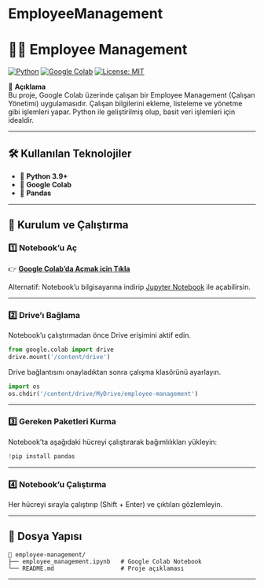 # EmployeeManagement

# 👩‍💼 Employee Management

[![Python](https://img.shields.io/badge/Python-3.9%2B-blue?logo=python)](https://www.python.org/) [![Google Colab](https://img.shields.io/badge/Colab-Notebook-yellow?logo=googlecolab)](https://colab.research.google.com/) [![License: MIT](https://img.shields.io/badge/License-MIT-green.svg)](LICENSE)

📘 **Açıklama**  
Bu proje, Google Colab üzerinde çalışan bir Employee Management (Çalışan Yönetimi) uygulamasıdır. Çalışan bilgilerini ekleme, listeleme ve yönetme gibi işlemleri yapar. Python ile geliştirilmiş olup, basit veri işlemleri için idealdir.  

---

## 🛠️ Kullanılan Teknolojiler

- 🐍 **Python 3.9+**
- 📂 **Google Colab**
- 🧮 **Pandas**


---

## 🚀 Kurulum ve Çalıştırma

### 1️⃣ Notebook’u Aç
👉 [**Google Colab’da Açmak için Tıkla**](https://colab.research.google.com/drive/1cl1OP6MeSw4cf24EAY6GI2Ft13WNmH6K)  

Alternatif: Notebook’u bilgisayarına indirip [Jupyter Notebook](https://jupyter.org/) ile açabilirsin.

---

### 2️⃣ Drive’ı Bağlama

Notebook’u çalıştırmadan önce Drive erişimini aktif edin. 

```python
from google.colab import drive
drive.mount('/content/drive')
```

Drive bağlantısını onayladıktan sonra çalışma klasörünü ayarlayın. 

```python
import os
os.chdir('/content/drive/MyDrive/employee-management')
```

---

### 3️⃣ Gereken Paketleri Kurma

Notebook’ta aşağıdaki hücreyi çalıştırarak bağımlılıkları yükleyin:  

```python
!pip install pandas
```

---

### 4️⃣ Notebook’u Çalıştırma

Her hücreyi sırayla çalıştırıp (Shift + Enter) ve çıktıları gözlemleyin.

---

## 📁 Dosya Yapısı

```
📁 employee-management/
├── employee_management.ipynb   # Google Colab Notebook
└── README.md                   # Proje açıklaması
```

---



